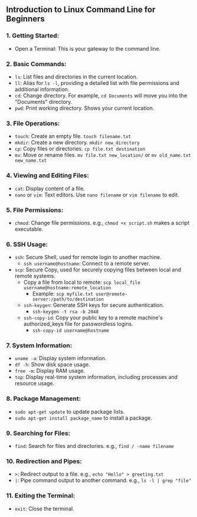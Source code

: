 ## Introduction to Linux Command Line for Beginners

### 1. Getting Started:
   - Open a Terminal: This is your gateway to the command line.

### 2. Basic Commands:
   - `ls`: List files and directories in the current location.
   - `ll`: Alias for `ls -l`, providing a detailed list with file permissions and additional information.
   - `cd`: Change directory. For example, `cd Documents` will move you into the "Documents" directory.
   - `pwd`: Print working directory. Shows your current location.

### 3. File Operations:
   - `touch`: Create an empty file. `touch filename.txt`
   - `mkdir`: Create a new directory. `mkdir new_directory`
   - `cp`: Copy files or directories. `cp file.txt destination`
   - `mv`: Move or rename files. `mv file.txt new_location/` or `mv old_name.txt new_name.txt`

### 4. Viewing and Editing Files:
   - `cat`: Display content of a file.
   - `nano` or `vim`: Text editors. Use `nano filename` or `vim filename` to edit.

### 5. File Permissions:
   - `chmod`: Change file permissions. e.g., `chmod +x script.sh` makes a script executable.

### 6. SSH Usage:
   - `ssh`: Secure Shell, used for remote login to another machine.
     - `ssh username@hostname`: Connect to a remote server.
   - `scp`: Secure Copy, used for securely copying files between local and remote systems.
     - Copy a file from local to remote: `scp local_file username@hostname:remote_location`
       - Example: `scp myfile.txt user@remote-server:/path/to/destination`
     - `ssh-keygen`: Generate SSH keys for secure authentication.
       - `ssh-keygen -t rsa -b 2048`
     - `ssh-copy-id`: Copy your public key to a remote machine's authorized_keys file for passwordless logins.
       - `ssh-copy-id username@hostname`

### 7. System Information:
   - `uname -a`: Display system information.
   - `df -h`: Show disk space usage.
   - `free -m`: Display RAM usage.
   - `top`: Display real-time system information, including processes and resource usage.

### 8. Package Management: 
   - `sudo apt-get update` to update package lists.
   - `sudo apt-get install package_name` to install a package.

### 9. Searching for Files:
   - `find`: Search for files and directories. e.g., `find / -name filename`

### 10. Redirection and Pipes:
   - `>`: Redirect output to a file. e.g., `echo "Hello" > greeting.txt`
   - `|`: Pipe command output to another command. e.g., `ls -l | grep "file"`

### 11. Exiting the Terminal:
   - `exit`: Close the terminal.
